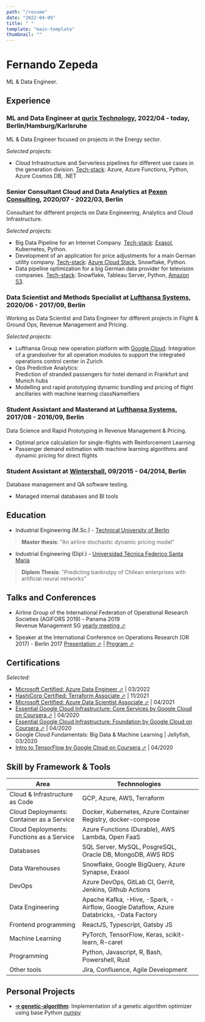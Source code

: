 ```yaml
---
path: "/resume"
date: "2022-04-09"
title: " "
template: "main-template"
thumbnail: ""
---
```


# Fernando Zepeda

ML & Data Engineer.

## Experience

### ML and Data Engineer at [qurix Technology](https://www.qurix.tech), 2022/04 - today, Berlin/Hamburg/Karlsruhe

ML & Data Engineer focused on projects in the Energy sector.

*Selected projects*:

- Cloud Infrastructure and Serverless pipelines for different use cases in the generation division. <u>Tech-stack</u>: Azure, Azure Functions, Python, Azure Cosmos DB, .NET

### Senior Consultant Cloud and Data Analytics at [Pexon Consulting](https://pexon-consulting.de/), 2020/07 - 2022/03, Berlin

Consultant for different projects on Data Engineering, Analytics and Cloud Infrastructure.

*Selected projects*:

- Big Data Pipeline for an Internet Company. <u>Tech-stack</u>: [Exasol](https://www.exasol.com), Kubernetes, Python.
- Development of an application for price adjustments for a main German utility company. <u>Tech-stack</u>: [Azure Cloud Stack](https://azure.microsoft.com/en-us/), Snowflake, Python.  
- Data pipeline optimization for a big German data provider for television companies. <u>Tech-stack</u>: Snowflake, Tableau Server, Python, [Amazon S3](https://aws.amazon.com/s3/?nc2=h_ql_prod_fs_s3).

### Data Scientist and Methods Specialist at [Lufthansa Systems](https://www.lhsystems.com/), 2020/06 - 2017/09, Berlin

Working as Data Scientist and Data Engineer for different projects in Flight & Ground Ops, Revenue Management and Pricing.

*Selected projects*:

- Lufthansa Group new operation platform with [Google Cloud](https://cloud.google.com/):
Integration of a grandsolver for all operation modules to support the integrated operations control center in Zurich
- Ops Predictive Analytics:  
 Prediction of stranded passengers for hotel demand in Frankfurt and Munich hubs
- Modelling and rapid prototyping dynamic bundling and pricing of flight ancillaries with machine learning classNameifiers

### Student Assistant and Masterand at [Lufthansa Systems](https://www.lhsystems.com/), 2017/08 - 2016/09, Berlin

Data Science and Rapid Prototyping in Revenue Management & Pricing.

- Optimal price calculation for single-flights with Reinforcement Learning
- Passenger demand estimation with machine learning algorithms and dynamic pricing for direct flights

### Student Assistant at [Wintershall](https://wintershalldea.com/en), 09/2015 - 04/2014, Berlin

Database management and QA software testing.

- Managed internal databases and BI tools

## Education

- <span className="colored-text_1"> Industrial Engineering (M.Sc.)</span> - [Technical University of Berlin](https://www.tu-berlin.de/menue/home/)  
> **Master thesis**: "An airline stochastic dynamic pricing model"

- <span className="colored-text_1"> Industrial Engineering (Dipl.)</span> - [Universidad Técnica Federico Santa María](https://www.usm.cl/)  
> **Diplom Thesis**: "Predicting bankrutpy of Chilean enterprises with artificial neural networks"

## Talks and Conferences

- Airline Group of the International Federation of Operational Research Societies (<span className="colored-text_1">AGIFORS 2019</span>) - Panama 2019  
Revenue Management SG [yearly meeting ⬀](https://agifors.org/rm-2019)

- Speaker at the International Conference on Operations Research (<span className="colored-text_1">OR 2017</span>) - Berlin 2017 [Presentation ⬀](https://www.dropbox.com/s/h7vtkc215zh3r43/OR_2017.pdf?dl=0) | [Program ⬀](https://www.euro-online.org/conf/admin/tmp/program-gor2017.pdf)

## Certifications

*Selected*:

- [Microsoft Certified: Azure Data Engineer ⬀](https://www.credly.com/badges/1a4866ef-1c92-48fe-9af4-c49c28617bf5?source=linked_in_profile) | 03/2022
- [HashiCorp Certified: Terraform Associate ⬀](https://www.credly.com/badges/4b572995-9eaa-47d7-8c5b-25c8464b8861) | 11/2021
- [Microsoft Certified: Azure Data Scientist Associate ⬀](https://www.credly.com/badges/80d35358-f45f-4fa4-92d1-54f3289b488e?source=linked_in_profile) | 04/2021
- [Essential Google Cloud Infrastructure: Core Services by Google Cloud on Coursera ⬀](https://www.coursera.org/account/accomplishments/records/W2ZTKPJ8QG4D) | 04/2020
- [Essential Google Cloud Infrastructure: Foundation by Google Cloud on Coursera ⬀](https://www.coursera.org/account/accomplishments/records/N7W6UZCUCHY6) | 04/2020
- Google Cloud Fundamentals: Big Data & Machine Learning | Jellyfish, 03/2020
- [Intro to TensorFlow by Google Cloud on Coursera ⬀](https://www.coursera.org/account/accomplishments/records/B7SLNSP8BY9U) | 04/2020

## Skill by Framework & Tools

| Area                                                              | Technnologies                                                                                           |
|-------------------------------------------------------------------|---------------------------------------------------------------------------------------------------------|
| <span className="colored-text_1">Cloud & Infrastructure as Code</span>                   | GCP, Azure, AWS, Terraform |
| <span className="colored-text_1">Cloud Deployments: Container as a Service</span>  | Docker, Kubernetes, Azure Container Registry, docker-compose                         |
| <span className="colored-text_1">Cloud Deployments: Functions as a Service</span>       | Azure Functions (Durable), AWS Lambda, Open FaaS                                          |
| <span className="colored-text_1">Databases</span>                     | SQL Server, MySQL, PosgreSQL, Oracle DB, MongoDB, AWS RDS                 |
| <span className="colored-text_1">Data Warehouses</span>               | Snowflake, Google BigQuery, Azure Synapse, Exasol                   |
| <span className="colored-text_1">DevOps</span>                        | Azure DevOps, GitLab CI, Gerrit, Jenkins, Github Actions                                                |
| <span className="colored-text_1">Data Engineering</span>              | Apache Kafka, -Hive, -Spark, -Airflow, Google Dataflow, Azure Databricks, -Data Factory |
| <span className="colored-text_1">Frontend programming</span>          | ReactJS, Typescript, Gatsby JS                                                                          |
| <span className="colored-text_1">Machine Learning</span>              | PyTorch, TensorFlow, Keras, scikit-learn, R-caret                                                  |
| <span className="colored-text_1">Programming</span>                   | Python, Javascript, R, Bash, Powershell, Rust                                                             |
| <span className="colored-text_1">Other tools</span>                   | Jira, Confluence, Agile Development                                                                     |

## Personal Projects

- **[➩ genetic-algorithm](https://github.com/Fmrhj/genetic-algorithm)**: Implementation of a genetic algorithm optimizer using base Python [numpy](https://numpy.org/)
